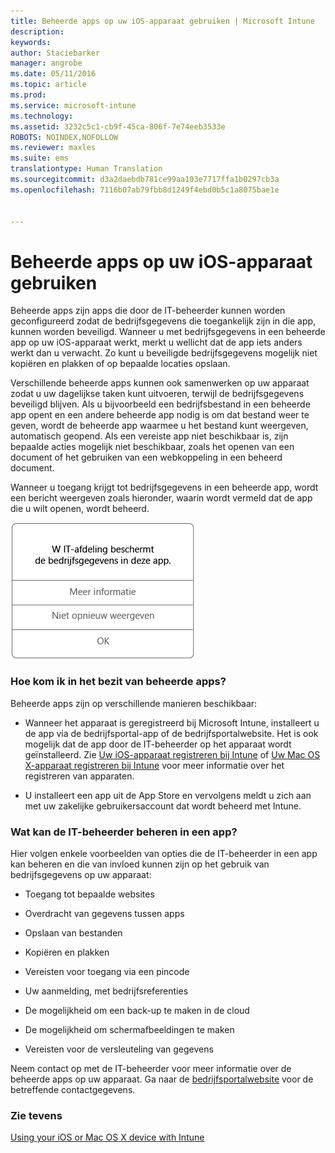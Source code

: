 ```yaml
---
title: Beheerde apps op uw iOS-apparaat gebruiken | Microsoft Intune
description: 
keywords: 
author: Staciebarker
manager: angrobe
ms.date: 05/11/2016
ms.topic: article
ms.prod: 
ms.service: microsoft-intune
ms.technology: 
ms.assetid: 3232c5c1-cb9f-45ca-806f-7e74eeb3533e
ROBOTS: NOINDEX,NOFOLLOW
ms.reviewer: maxles
ms.suite: ems
translationtype: Human Translation
ms.sourcegitcommit: d3a2daebdb781ce99aa103e7717ffa1b0297cb3a
ms.openlocfilehash: 7116b07ab79fbb8d1249f4ebd0b5c1a8075bae1e


---
```



# Beheerde apps op uw iOS-apparaat gebruiken

Beheerde apps zijn apps die door de IT-beheerder kunnen worden geconfigureerd zodat de bedrijfsgegevens die toegankelijk zijn in die app, kunnen worden beveiligd. Wanneer u met bedrijfsgegevens in een beheerde app op uw iOS-apparaat werkt, merkt u wellicht dat de app iets anders werkt dan u verwacht. Zo kunt u beveiligde bedrijfsgegevens mogelijk niet kopiëren en plakken of op bepaalde locaties opslaan.

Verschillende beheerde apps kunnen ook samenwerken op uw apparaat zodat u uw dagelijkse taken kunt uitvoeren, terwijl de bedrijfsgegevens beveiligd blijven. Als u bijvoorbeeld een bedrijfsbestand in een beheerde app opent en een andere beheerde app nodig is om dat bestand weer te geven, wordt de beheerde app waarmee u het bestand kunt weergeven, automatisch geopend. Als een vereiste app niet beschikbaar is, zijn bepaalde acties mogelijk niet beschikbaar, zoals het openen van een document of het gebruiken van een webkoppeling in een beheerd document.

Wanneer u toegang krijgt tot bedrijfsgegevens in een beheerde app, wordt een bericht weergeven zoals hieronder, waarin wordt vermeld dat de app die u wilt openen, wordt beheerd.

![beheerde-apps-bericht-ios](./media/managed-apps-message.png)

### Hoe kom ik in het bezit van beheerde apps?
Beheerde apps zijn op verschillende manieren beschikbaar:

-   Wanneer het apparaat is geregistreerd bij Microsoft Intune, installeert u de app via de bedrijfsportal-app of de bedrijfsportalwebsite. Het is ook mogelijk dat de app door de IT-beheerder op het apparaat wordt geïnstalleerd. Zie [Uw iOS-apparaat registreren bij Intune](enroll-your-device-in-intune-ios.md) of [Uw Mac OS X-apparaat registreren bij Intune](enroll-your-device-in-intune-mac-os-x.md) voor meer informatie over het registreren van apparaten.

-   U installeert een app uit de App Store en vervolgens meldt u zich aan met uw zakelijke gebruikersaccount dat wordt beheerd met Intune.

### Wat kan de IT-beheerder beheren in een app?
Hier volgen enkele voorbeelden van opties die de IT-beheerder in een app kan beheren en die van invloed kunnen zijn op het gebruik van bedrijfsgegevens op uw apparaat:

-   Toegang tot bepaalde websites

-   Overdracht van gegevens tussen apps

-   Opslaan van bestanden

-   Kopiëren en plakken

-   Vereisten voor toegang via een pincode

-   Uw aanmelding, met bedrijfsreferenties

-   De mogelijkheid om een back-up te maken in de cloud

-   De mogelijkheid om schermafbeeldingen te maken

-   Vereisten voor de versleuteling van gegevens


Neem contact op met de IT-beheerder voor meer informatie over de beheerde apps op uw apparaat. Ga naar de [bedrijfsportalwebsite](http://portal.manage.microsoft.com) voor de betreffende contactgegevens.

### Zie tevens
[Using your iOS or Mac OS X device with Intune](using-your-ios-or-mac-os-x-device-with-intune.md)



<!--HONumber=Aug16_HO4-->


